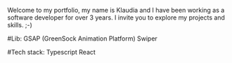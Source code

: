 Welcome to my portfolio, my name is Klaudia and I have been working as a software developer for over 3 years. I invite you to explore my projects and skills. ;-)

#Lib:
GSAP (GreenSock Animation Platform)
Swiper

#Tech stack:
Typescript
React







